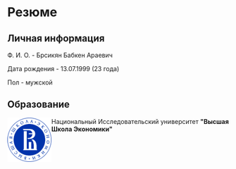 # Резюме
## Личная информация
Ф. И. О. - Брсикян Бабкен Араевич

Дата рождения - 13.07.1999 (23 года)

Пол - мужской

## Образование
<img align="left" src = "hse.png" width = "100"> Национальный Исследовательский университет **"Высшая Школа Экономики"**
